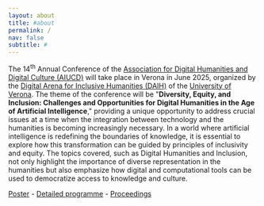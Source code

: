 ```yaml
---
layout: about
title: #about
permalink: /
nav: false
subtitle: #
---
```


The 14<sup>th</sup> Annual Conference of the [Association for Digital Humanities and Digital Culture (AIUCD)](https://aiucd.it) will take place in Verona in June 2025, organized by the [Digital Arena for Inclusive Humanities (DAIH)](https://daih.eu) of the [University of Verona](https://www.univr.it). The theme of the conference will be "**Diversity, Equity, and Inclusion: Challenges and Opportunities for Digital Humanities in the Age of Artificial Intelligence**," providing a unique opportunity to address crucial issues at a time when the integration between technology and the humanities is becoming increasingly necessary. In a world where artificial intelligence is redefining the boundaries of knowledge, it is essential to explore how this transformation can be guided by principles of inclusivity and equity. The topics covered, such as Digital Humanities and Inclusion, not only highlight the importance of diverse representation in the humanities but also emphasize how digital and computational tools can be used to democratize access to knowledge and culture.

[Poster](/assets/pdf/AIUCD25_poster.pdf) - [Detailed programme](/detailed-schedule/) - [Proceedings](/proceedings/)